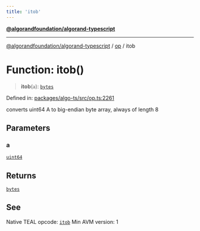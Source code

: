 ```yaml
---
title: 'itob'
---
```


[**@algorandfoundation/algorand-typescript**](../../README.md)

---

[@algorandfoundation/algorand-typescript](../../README.md) / [op](../README.md) / itob

# Function: itob()

> **itob**(`a`): [`bytes`](../../index/type-aliases/bytes.md)

Defined in: [packages/algo-ts/src/op.ts:2261](https://github.com/algorandfoundation/puya-ts/blob/main/packages/algo-ts/src/op.ts#L2261)

converts uint64 A to big-endian byte array, always of length 8

## Parameters

### a

[`uint64`](../../index/type-aliases/uint64.md)

## Returns

[`bytes`](../../index/type-aliases/bytes.md)

## See

Native TEAL opcode: [`itob`](https://developer.algorand.org/docs/get-details/dapps/avm/teal/opcodes/v10/#itob)
Min AVM version: 1
